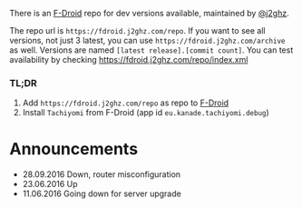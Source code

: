 There is an [F-Droid](https://f-droid.org/repository/browse/?fdid=org.fdroid.fdroid) repo for dev versions available, maintained by [@j2ghz](https://github.com/j2ghz).

The repo url is `https://fdroid.j2ghz.com/repo`. If you want to see all versions, not just 3 latest, you can use `https://fdroid.j2ghz.com/archive` as well. Versions are named `[latest release].[commit count]`. You can test availability by checking https://fdroid.j2ghz.com/repo/index.xml

### TL;DR
1. Add `https://fdroid.j2ghz.com/repo` as repo to [F-Droid](https://f-droid.org/repository/browse/?fdid=org.fdroid.fdroid)
2. Install `Tachiyomi` from F-Droid (app id `eu.kanade.tachiyomi.debug`)

# Announcements
* 28.09.2016 Down, router misconfiguration
* 23.06.2016 Up
* 11.06.2016 Going down for server upgrade
